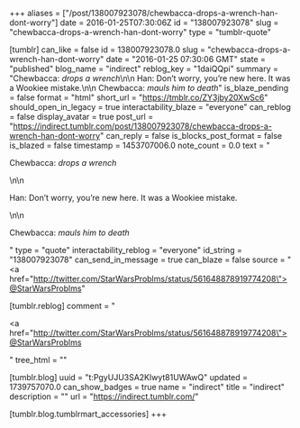+++
aliases = ["/post/138007923078/chewbacca-drops-a-wrench-han-dont-worry"]
date = 2016-01-25T07:30:06Z
id = "138007923078"
slug = "chewbacca-drops-a-wrench-han-dont-worry"
type = "tumblr-quote"

[tumblr]
can_like = false
id = 138007923078.0
slug = "chewbacca-drops-a-wrench-han-dont-worry"
date = "2016-01-25 07:30:06 GMT"
state = "published"
blog_name = "indirect"
reblog_key = "1daiQQpi"
summary = "Chewbacca: *drops a wrench*\n\n Han: Don’t worry, you’re new here. It was a Wookiee mistake.\n\n Chewbacca: *mauls him to death*"
is_blaze_pending = false
format = "html"
short_url = "https://tmblr.co/ZY3jby20XwSc6"
should_open_in_legacy = true
interactability_blaze = "everyone"
can_reblog = false
display_avatar = true
post_url = "https://indirect.tumblr.com/post/138007923078/chewbacca-drops-a-wrench-han-dont-worry"
can_reply = false
is_blocks_post_format = false
is_blazed = false
timestamp = 1453707006.0
note_count = 0.0
text = "<p>Chewbacca: *drops a wrench*</p>\n\n<p>Han: Don&rsquo;t worry, you&rsquo;re new here. It was a Wookiee mistake.</p>\n\n<p>Chewbacca: *mauls him to death*</p>"
type = "quote"
interactability_reblog = "everyone"
id_string = "138007923078"
can_send_in_message = true
can_blaze = false
source = "<a href=\"http://twitter.com/StarWarsProblms/status/561648878919774208\">@StarWarsProblms</a>"

[tumblr.reblog]
comment = "<p><a href=\"http://twitter.com/StarWarsProblms/status/561648878919774208\">@StarWarsProblms</a></p>"
tree_html = ""

[tumblr.blog]
uuid = "t:PgyUJU3SA2Klwyt81UWAwQ"
updated = 1739757070.0
can_show_badges = true
name = "indirect"
title = "indirect"
description = ""
url = "https://indirect.tumblr.com/"

[tumblr.blog.tumblrmart_accessories]
+++
